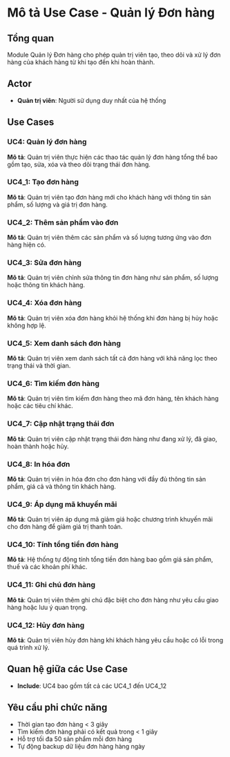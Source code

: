 # Mô tả Use Case - Quản lý Đơn hàng

## Tổng quan
Module Quản lý Đơn hàng cho phép quản trị viên tạo, theo dõi và xử lý đơn hàng của khách hàng từ khi tạo đến khi hoàn thành.

## Actor
- **Quản trị viên**: Người sử dụng duy nhất của hệ thống

## Use Cases

### UC4: Quản lý đơn hàng
**Mô tả**: Quản trị viên thực hiện các thao tác quản lý đơn hàng tổng thể bao gồm tạo, sửa, xóa và theo dõi trạng thái đơn hàng.

### UC4_1: Tạo đơn hàng
**Mô tả**: Quản trị viên tạo đơn hàng mới cho khách hàng với thông tin sản phẩm, số lượng và giá trị đơn hàng.

### UC4_2: Thêm sản phẩm vào đơn
**Mô tả**: Quản trị viên thêm các sản phẩm và số lượng tương ứng vào đơn hàng hiện có.

### UC4_3: Sửa đơn hàng
**Mô tả**: Quản trị viên chỉnh sửa thông tin đơn hàng như sản phẩm, số lượng hoặc thông tin khách hàng.

### UC4_4: Xóa đơn hàng
**Mô tả**: Quản trị viên xóa đơn hàng khỏi hệ thống khi đơn hàng bị hủy hoặc không hợp lệ.

### UC4_5: Xem danh sách đơn hàng
**Mô tả**: Quản trị viên xem danh sách tất cả đơn hàng với khả năng lọc theo trạng thái và thời gian.

### UC4_6: Tìm kiếm đơn hàng
**Mô tả**: Quản trị viên tìm kiếm đơn hàng theo mã đơn hàng, tên khách hàng hoặc các tiêu chí khác.

### UC4_7: Cập nhật trạng thái đơn
**Mô tả**: Quản trị viên cập nhật trạng thái đơn hàng như đang xử lý, đã giao, hoàn thành hoặc hủy.

### UC4_8: In hóa đơn
**Mô tả**: Quản trị viên in hóa đơn cho đơn hàng với đầy đủ thông tin sản phẩm, giá cả và thông tin khách hàng.

### UC4_9: Áp dụng mã khuyến mãi
**Mô tả**: Quản trị viên áp dụng mã giảm giá hoặc chương trình khuyến mãi cho đơn hàng để giảm giá trị thanh toán.

### UC4_10: Tính tổng tiền đơn hàng
**Mô tả**: Hệ thống tự động tính tổng tiền đơn hàng bao gồm giá sản phẩm, thuế và các khoản phí khác.

### UC4_11: Ghi chú đơn hàng
**Mô tả**: Quản trị viên thêm ghi chú đặc biệt cho đơn hàng như yêu cầu giao hàng hoặc lưu ý quan trọng.

### UC4_12: Hủy đơn hàng
**Mô tả**: Quản trị viên hủy đơn hàng khi khách hàng yêu cầu hoặc có lỗi trong quá trình xử lý.

## Quan hệ giữa các Use Case
- **Include**: UC4 bao gồm tất cả các UC4_1 đến UC4_12

## Yêu cầu phi chức năng
- Thời gian tạo đơn hàng < 3 giây
- Tìm kiếm đơn hàng phải có kết quả trong < 1 giây
- Hỗ trợ tối đa 50 sản phẩm mỗi đơn hàng
- Tự động backup dữ liệu đơn hàng hàng ngày


